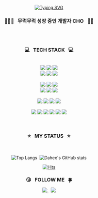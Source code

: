 <div align=center >
  
[![Typing SVG](https://readme-typing-svg.demolab.com?font=Rubik&pause=1000&color=D956FF&center=true&vCenter=true&width=435&lines=+I'm+a+Web+Frontend+Developer+%F0%9F%92%9C)](https://git.io/typing-svg)
  <br />
  
  ### 👩🏻‍💻 &nbsp; 무럭무럭 성장 중인 개발자 CHO &nbsp; 🌱✨
  <br /><br />
  
  ### 💻 &nbsp; TECH STACK &nbsp; 💻
  <br />
  
  <div align=center>
    <img src="https://img.shields.io/badge/HTML5-E34F26?style=round&logo=html5&logoColor=white"> 
    <img src="https://img.shields.io/badge/CSS3-1572B6?style=round&logo=css3&logoColor=white"> 
    <img src="https://img.shields.io/badge/SCSS-CC6699?style=round&logo=sass&logoColor=white"> 
    <br />
    <img src="https://img.shields.io/badge/JavaScript-F7DF1E?style=round&logo=javascript&logoColor=black"> 
    <img src="https://img.shields.io/badge/React-61DAFB?style=round&logo=react&logoColor=white"> 
    <img src="https://img.shields.io/badge/Redux-764ABC?style=round&logo=react&logoColor=white"> 
  </div><br />
  <div align=center>
    <img src="https://img.shields.io/badge/MongoDB-47A248?style=round&logo=amazonaws&logoColor=white">
    <img src="https://img.shields.io/badge/Mongoose-F04D35?style=round&logo=amazonaws&logoColor=white">
    <img src="https://img.shields.io/badge/Express-000000?style=round&logo=amazonaws&logoColor=white">
    <br />
    <img src="https://img.shields.io/badge/AmazonAWS-232F3E?style=round&logo=amazonaws&logoColor=white"> 
    <img src="https://img.shields.io/badge/AmazonS3-569A31?style=round&logo=amazons3&logoColor=white"> 
    <img src="https://img.shields.io/badge/Netlify-00C7B7?style=round&logo=netlify&logoColor=white"> 
  </div><br />
  <div align=center>
    <img src="https://img.shields.io/badge/StyledComponents-DB7093?style=round&logo=styledcomponents&logoColor=white"> 
    <img src="https://img.shields.io/badge/ReactRouter-CA4245?style=round&logo=reactrouter&logoColor=white">
    <img src="https://img.shields.io/badge/ReactQuery-FF4154?style=round&logo=reactquery&logoColor=white"> 
    <img src="https://img.shields.io/badge/ReactHookForm-EC5990?style=round&logo=reacthookform&logoColor=black">
  </div><br />
  <div align=center>
    <img src="https://img.shields.io/badge/VScode-007ACC?style=round&logo=visualstudiocode&logoColor=white">
    <img src="https://img.shields.io/badge/Github-181717?style=round&logo=github&logoColor=white"> 
    <img src="https://img.shields.io/badge/Git-F05032?style=round&logo=git&logoColor=white">
    <img src="https://img.shields.io/badge/Discord-5865F2?style=round&logo=discord&logoColor=white">
    <img src="https://img.shields.io/badge/Notion-000000?style=round&logo=notion&logoColor=white">
    <img src="https://img.shields.io/badge/Slack-4A154B?style=round&logo=slack&logoColor=white">
  </div>
  <br /><br />
  
  ### ⭐ &nbsp; MY STATUS &nbsp; ⭐
  <br />
  
![Top Langs](https://github-readme-stats.vercel.app/api/top-langs/?username=selene-cho&layout=compact&theme=dracula)&nbsp;
![Dahee's GitHub stats](https://github-readme-stats.vercel.app/api?username=selene-cho&show_icons=true&theme=dracula)
<br />
  
[![Hits](https://hits.seeyoufarm.com/api/count/incr/badge.svg?url=https%3A%2F%2Fgithub.com%2Fselene-cho&count_bg=%23E7A7FF&title_bg=%238D64F3&icon=&icon_color=%23C365FB&title=HITS&edge_flat=false)](https://github.com/selene-cho)

  ### 😘 &nbsp; FOLLOW ME &nbsp; 🍀
  <div align="center">
    <a href="https://velog.io/@fullmoon29">
      <img src="https://img.shields.io/badge/TECH%20BLOG-11B48A?style=round&logo=Vimeo&logoColor=white&link=https://velog.io/@fullmoon29" />
    </a>&nbsp;
    <a href="mailto:selene.cho29@gmail.com">
      <img src="https://img.shields.io/badge/Gmail-d14836?style=round&logo=Gmail&logoColor=white&link=selene.cho29@gmail.com" />
    </a>
  </div>
</div>

<!--
**selene-cho/selene-cho** is a ✨ _special_ ✨ repository because its `README.md` (this file) appears on your GitHub profile.

Here are some ideas to get you started:

- 🔭 I’m currently working on ...
- 🌱 I’m currently learning ...
- 👯 I’m looking to collaborate on ...
- 🤔 I’m looking for help with ...
- 💬 Ask me about ...
- 📫 How to reach me: ...
- 😄 Pronouns: ...
- ⚡ Fun fact: ...
-->
